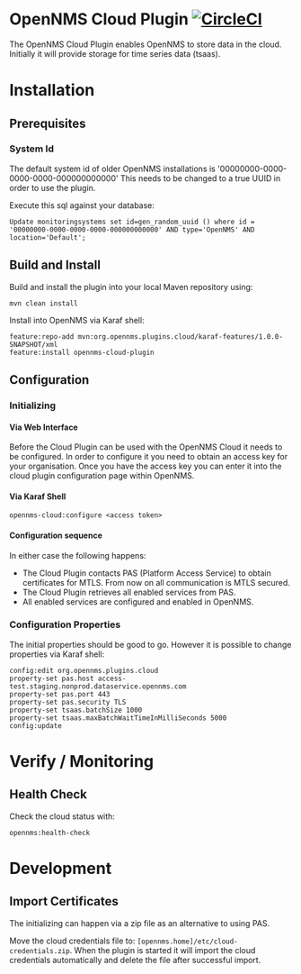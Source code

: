 # OpenNMS Cloud Plugin [![CircleCI](https://circleci.com/gh/OpenNMS/opennms-cloud-plugin.svg?style=svg)](https://circleci.com/gh/OpenNMS/opennms-cloud-plugin)

The OpenNMS Cloud Plugin enables OpenNMS to store data in the cloud.
Initially it will provide storage for time series data (tsaas).

# Installation
## Prerequisites
### System Id
The default system id of older OpenNMS installations is '00000000-0000-0000-0000-000000000000'
This needs to be changed to a true UUID in order to use the plugin.

Execute this sql against your database:
```
Update monitoringsystems set id=gen_random_uuid () where id = '00000000-0000-0000-0000-000000000000' AND type='OpenNMS' AND location='Default';
```

## Build and Install
Build and install the plugin into your local Maven repository using:
```
mvn clean install
```

Install into OpenNMS via Karaf shell:
```
feature:repo-add mvn:org.opennms.plugins.cloud/karaf-features/1.0.0-SNAPSHOT/xml
feature:install opennms-cloud-plugin
```
## Configuration
### Initializing
#### Via Web Interface

Before the Cloud Plugin can be used with the OpenNMS Cloud it needs to be configured.
In order to configure it you need to obtain an access key for your organisation.
Once you have the access key you can enter it into the cloud plugin configuration page within OpenNMS.

#### Via Karaf Shell

```
opennms-cloud:configure <access token>
```

#### Configuration sequence
In either case the following happens:
* The Cloud Plugin contacts PAS (Platform Access Service) to obtain certificates for MTLS.
  From now on all communication is MTLS secured.
* The Cloud Plugin retrieves all enabled services from PAS.
* All enabled services are configured and enabled in OpenNMS.

### Configuration Properties
The initial properties should be good to go.
However it is possible to change properties via Karaf shell:

```
config:edit org.opennms.plugins.cloud
property-set pas.host access-test.staging.nonprod.dataservice.opennms.com
property-set pas.port 443
property-set pas.security TLS
property-set tsaas.batchSize 1000
property-set tsaas.maxBatchWaitTimeInMilliSeconds 5000
config:update
```

# Verify / Monitoring

## Health Check
Check the cloud status with:
```
opennms:health-check
```

# Development
## Import Certificates

The initializing can happen via a zip file as an alternative to using PAS.

Move the cloud credentials file to: `[opennms.home]/etc/cloud-credentials.zip`.
When the plugin is started it will import the cloud credentials automatically and delete the file after successful import.
